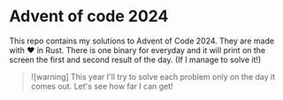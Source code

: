 # Advent of code 2024

This repo contains my solutions to Advent of Code 2024. They are made with ❤️ in Rust. There is one binary for everyday and it will print on the screen the first and second result of the day. (If I manage to solve it!)

>![warning]
>This year I'll try to solve each problem only on the day it comes out. Let's see how far I can get!
